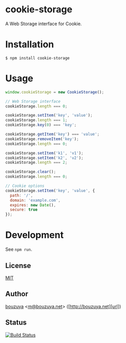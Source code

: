 # cookie-storage

A Web Storage interface for Cookie.

# Installation

```
$ npm install cookie-storage
```

# Usage

```javascript
window.cookieStorage = new CookieStorage();

// Web Storage interface
cookieStorage.length === 0;

cookieStorage.setItem('key', 'value');
cookieStorage.length === 1;
cookieStorage.key(0) === 'key';

cookieStorage.getItem('key') === 'value';
cookieStorage.removeItem('key');
cookieStorage.length === 0;

cookieStorage.setItem('k1', 'v1');
cookieStorage.setItem('k2', 'v2');
cookieStorage.length === 2;

cookieStorage.clear();
cookieStorage.length === 0;

// Cookie options
cookieStorage.setItem('key', 'value', {
  path: '/',
  domain: 'example.com',
  expires: new Date(),
  secure: true
});
```

# Development

See `npm run`.

## License

[MIT](LICENSE)

## Author

[bouzuya][user] &lt;[m@bouzuya.net][email]&gt; ([http://bouzuya.net][url])

## Status

[![Build Status][travis-badge]][travis]

[user]: https://github.com/bouzuya
[email]: mailto:m@bouzuya.net
[url]: http://bouzuya.net
[travis]: https://travis-ci.org/bouzuya/cookie-storage
[travis-badge]: https://travis-ci.org/bouzuya/cookie-storage.svg?branch=master
